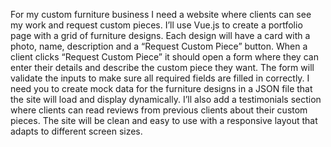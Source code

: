 For my custom furniture business I need a website where clients can see my work and request custom pieces. I’ll use Vue.js to create a portfolio page with a grid of furniture designs. Each design will have a card with a photo, name, description and a “Request Custom Piece” button. When a client clicks “Request Custom Piece” it should open a form where they can enter their details and describe the custom piece they want. The form will validate the inputs to make sure all required fields are filled in correctly. I need you to create mock data for the furniture designs in a JSON file that the site will load and display dynamically. I’ll also add a testimonials section where clients can read reviews from previous clients about their custom pieces. The site will be clean and easy to use with a responsive layout that adapts to different screen sizes.